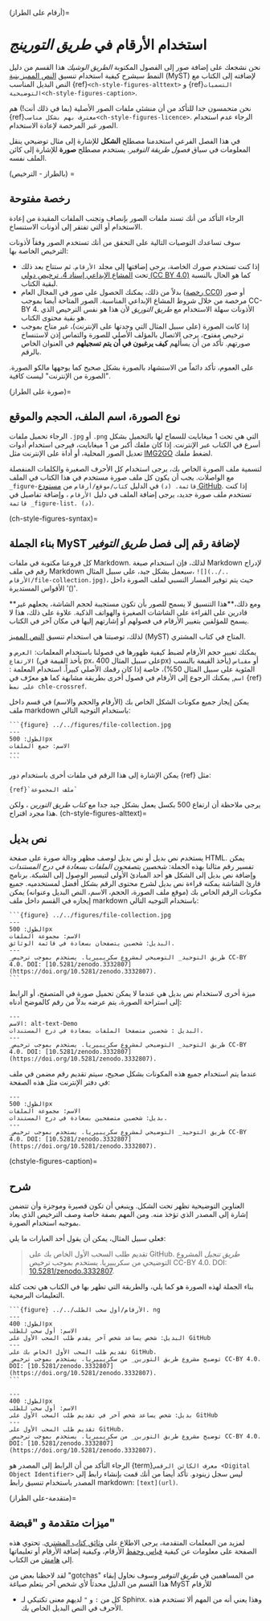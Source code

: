(أرقام على الطراز)=
# استخدام الأرقام في _طريق التورينج_

نحن نشجعك على إضافة صور إلى الفصول المكتوبة _الطريق الوشيك_ هذا القسم من دليل النمط سيشرح كيفية استخدام تنسيق [النص المميز بنية](https://myst-parser.readthedocs.io/en/latest/) (MyST) لإضافته إلى الكتاب مع النص البديل المناسب {ref}`<ch-style-figures-alttext>` و {ref}`التسميات التوضيحية<ch-style-figures-caption>`.

نحن متحمسون جدا للتأكد من أن منشئي ملفات الصور الأصلية (بما في ذلك أنت!) هم {ref}`معترف بهم بشكل مناسب<ch-style-figures-licence>`. الرجاء عدم استخدام الصور غير المرخصة لإعادة الاستخدام.

في هذا الفصل الفرعي استخدمنا مصطلح **الشكل** للإشارة إلى مثال توضيحي ينقل المعلومات في سياق _فصول طريقة التوفير_. يستخدم مصطلح **صورة** للإشارة إلى كائن الملف نفسه.

(بالطراز - الترخيص) =
## رخصة مفتوحة

الرجاء التأكد من أنك تسند ملفات الصور بإنصاف وتجنب الملفات المقيدة من إعادة الاستخدام أو التي تفتقر إلى أذونات الاستنساخ.

سوف تساعدك التوصيات التالية على التحقق من أنك تستخدم الصور وفقاً لأذونات الترخيص الخاصة بها:

* إذا كنت تستخدم صورك الخاصة، يرجى إضافتها إلى مجلد `الأرقام`. ثم ستتاح بعد ذلك تحت [المشاع الإبداعي إسناد 4. ترخيص دولي (CC BY 4.0)](https://creativecommons.org/licenses/by/4.0/deed.ast) كما هو الحال بالنسبة لبقية الكتاب.
* بدلاً من ذلك، يمكنك الحصول على صور في المجال العام ([رخصة CC0](https://creativecommons.org/share-your-work/public-domain/cc0)) أو صور مرخصة من خلال شروط المشاع الإبداعي المناسبة. الصور المتاحة أيضا بموجب CC-BY 4. الأذونات سهلة الاستخدام مع _طريق التوريق_ لأن هذا هو نفس الترخيص الذي هو بقية محتوى الكتاب.
* إذا كانت الصورة (على سبيل المثال التي وجدتها على الإنترنت)، غير متاح بموجب ترخيص مفتوح، يرجى الاتصال بالمؤلف الأصلي للصورة والتماس إذن لاستنساخ صورتهم. تأكد من أن يسألهم **كيف يرغبون في أن يتم تسجيلهم** في العنوان الخاص بالرقم.

على العموم، تأكد دائماً من الاستشهاد بالصورة بشكل صحيح كما يوجهها مالكو الصورة. "الصورة من الإنترنت" ليست كافية.

(صورة على الطراز)=
## نوع الصورة، اسم الملف، الحجم والموقع

الرجاء تحميل ملفات `.jpg` أو `.png` التي هي تحت 1 ميغابايت للسماح لها بالتحميل بشكل أسرع في الكتاب عبر الإنترنت. إذا كان ملفك أكبر من 1 ميغابايت، فيرجى استخدام أدوات تعديل الصور المحلية، أو أداة على الإنترنت مثل [IMG2GO](https://www.img2go.com/compress-image) لضغط ملفك.

لتسمية ملف الصورة الخاص بك، يرجى استخدام كل الأحرف الصغيرة والكلمات المنفصلة مع الواصلات. يجب أن يكون كل ملف صورة مستخدم في هذا الكتاب في الملف `_figure-قائمة. (د)` في الدليل `كتاب/موقع/أرقام` من [مستودع GitHub](https://github.com/alan-turing-institute/the-turing-way/tree/main/book/website/figures). إذا كنت تستخدم ملف صورة جديد، يرجى إضافة الملف في دليل `الأرقام` ، وإضافة تفاصيل في `قائمة _figure-list. (د)`.

(ch-style-figures-syntax)=
## بناء الجملة MyST لإضافة رقم إلى فصل _طريق التوفير_

كل فروعنا مكتوبة في ملفات Markdown. لذلك، فإن استخدام صيغة Markdown لإدراج رقم في ملف Markdown سيعمل بشكل جيد، على سبيل المثال، `![](../.. الأرقام/file-collection.jpg)`، حيث يتم توفير المسار النسبي لملف الصورة داخل الأقواس المستديرة '()'.

**ومع ذلك،**هذا التنسيق لا يسمح للصور بأن تكون مستجيبة لحجم الشاشة، يجعلهم غير قادرين على القراءة على الشاشات الصغيرة والهواتف الذكية. علاوة على ذلك، هذا لا يسمح للمؤلفين بتغيير الأرقام في فصولهم أو إشارتهم إليها في مكان آخر في الكتاب.

لذلك، توصيتنا هي استخدام تنسيق [النص المميز](https://myst-parser.readthedocs.io/en/latest/) (MyST) المتاح في كتاب المشتري.

يمكنك تغيير حجم الأرقام لضبط كيفية ظهورها في فصولنا باستخدام المعلمات: `العرض` و `الارتفاع` (يأخذ القيمة في px، على سبيل المثال 400px) أو `مقياس` (يأخذ القيمة بالنسب المئوية على سبيل المثال 50%)، خاصة إذا كان رقمك الأصلي كبيراً. استخدام المعلمة : `اسم`, يمكنك الرجوع إلى الأرقام في فصول أخرى بطريقة مشابهة كما هو معرّف في {ref}`على نمط chle-crossref`.

يمكن إيجاز جميع مكونات الشكل الخاص بك (الأرقام والحجم والاسم) في قسم داخل ملف markdown باستخدام التوجيه التالي:

````
```{figure} ../../figures/file-collection.jpg
---
الطول: 500px
الاسم: جمع الملفات
---
```
````
يمكن الإشارة إلى هذا الرقم في ملفات أخرى باستخدام دور {ref} مثل:

```
{ref}`ملف المجموعة`
```
يرجى ملاحظة أن ارتفاع 500 بكسل يعمل بشكل جيد جدا مع _كتاب طريق التورين_ ، ولكن هذا مجرد اقتراح.
(ch-style-figures-alttext)=
## نص بديل
يستخدم نص بديل أو نص بديل لوصف مظهر ودالة صورة على صفحة HTML. يمكن تفسير رقم مثالنا بهذه الجملة: *شخصين يتصفحون الملفات بسعادة في درج المستندات*
وإضافة نص بديل إلى الشكل هو أحد المبادئ الأولى لتيسير الوصول إلى الشبكة. برنامج قارئ الشاشة يمكنه قراءة نص بديل لشرح محتوى الرقم بشكل أفضل لمستخدميه.
جميع مكونات الرقم الخاص بك (موقع ملف الصورة، الحجم، الاسم، النص البديل وعنوانه) يمكن إيجازه في القسم داخل ملف markdown باستخدام التوجيه التالي:

````
```{figure} ../../figures/file-collection.jpg
---
الطول: 500px
الاسم: مجموعة الملفات
البديل: شخصين يتصفحان بسعادة في قائمة الوثائق.
---
_طريق التوحيد_ التوضيحي لمشروع سكريبيريا. يستخدم بموجب ترخيص CC-BY 4.0. DOI: [10.5281/zenodo.3332807] (https://doi.org/10.5281/zenodo.3332807).
```
````
ميزة أخرى لاستخدام نص بديل هي عندما لا يمكن تحميل صورة في المتصفح، أو الرابط إلى استراحة الصورة، يتم عرضه بدلاً من رقم كالموضح أدناه:

```{figure} ../../figures/alt-text-demo.png
---
الاسم: alt-text-Demo
البديل : شخصين متصفحا الملفات بسعادة في درج المستندات.
---
_طريق التوحيد_ التوضيحي لمشروع سكريبيريا. يستخدم بموجب ترخيص CC-BY 4.0. DOI: [10.5281/zenodo.3332807] (https://doi.org/10.5281/zenodo.3332807).
```

عندما يتم استخدام جميع هذه المكونات بشكل صحيح، سيتم تقديم رقم مضمن في ملف في دفتر الإنترنت مثل هذه الصفحة:

```{figure} ../../figures/file-collection.jpg
---
الطول: 500px
الاسم: مجموعة الملفات
بديل: شخصين متصفحين بسعادة في درج المستندات.
---
_طريق التوحيد_ التوضيحي لمشروع سكريبيريا. يستخدم بموجب ترخيص CC-BY 4.0. DOI: [10.5281/zenodo.3332807] (https://doi.org/10.5281/zenodo.3332807).
```

(chstyle-figures-caption)=
## شرح

العناوين التوضيحية تظهر تحت الشكل. وينبغي أن تكون قصيرة وموجزة وأن تتضمن إشارة إلى المصدر الذي تؤخذ منه. ومن المهم بصفة خاصة وصف الترخيص الذي يعاد بموجبه استخدام الصورة.

فعلى سبيل المثال، يمكن أن يقول أحد العبارات ما يلي:

> تقديم طلب السحب الأول الخاص بك على GitHub. _طريق تنجيل_ المشروع التوضيحي من سكريبيريا. يستخدم بموجب ترخيص CC-BY 4.0. DOI: [10.5281/zenodo.3332807](https://doi.org/10.5281/zenodo.3332807).

بناء الجملة لهذه الصورة هو كما يلي، والطريقة التي تظهر بها في الكتاب هي تحت كتلة التعليمات البرمجية.

````
```{figure} ../../الأرقام/أول سحب الطلب. ng
---
الطول: 400px
الاسم: أول سحب للطلب
البديل: شخص يساعد شخص آخر يقدم طلب السحب الأول على GitHub
---
تقديم طلب السحب الأول الخاص بك على GitHub.
_توضيح مشروع طريق التورين_ من سكريبيريا. يستخدم بموجب ترخيص CC-BY 4.0. DOI: [10.5281/zenodo.3332807] (https://doi.org/10.5281/zenodo.3332807).
```
````

```{figure} ../../figures/first-pull-request.png
---
الطول: 400px
الاسم: أول سحب للطلب
بديل: شخص يساعد شخص آخر في تقديم طلب السحب الأول على GitHub
---
تقديم طلب السحب الأول على GitHub.
_توضيح مشروع طريق التورين_ من سكريبيريا. يستخدم بموجب ترخيص CC-BY 4.0. DOI: [10.5281/zenodo.3332807] (https://doi.org/10.5281/zenodo.3332807).
```

الرجاء التأكد من أن الرابط إلى المصدر هو {term}`معرف الكائن الرقمي <Digital Object Identifier>` ليس سجل زينودو. تأكد أيضا من أنك قمت بإنشاء رابط إلى المصدر باستخدام تنسيق رابط markdown: `[text](url)`.

(متقدمة-على الطراز)=
## ميزات متقدمة و "قبضة"

لمزيد من المعلمات المتقدمة، يرجى الاطلاع على [وثائق كتاب المشتري](https://jupyterbook.org/content/figures.html). تحتوي هذه الصفحة على معلومات عن كيفية [قياس وحفظ](https://jupyterbook.org/content/figures.html#figure-scaling-and-aligning) الأرقام، وكيفية إضافة الأرقام أو تعليماتها إلى [هامش](https://jupyterbook.org/content/figures.html#margin-captions-and-figures) من الكتاب.

لقد لاحظنا بعض من "gotchas" من المساهمين في _طريق التوفير_ وسوف نحاول إبقاء هذا القسم من الدليل محدثاً لأي شخص آخر يتعلم صياغة MyST للأرقام

* كل من `:` و `"` لديهم معنى تكتيكي لـ Sphinx. وهذا يعني أنه من المهم ألا تستخدم هذه الأحرف في النص البديل الخاص بك.
